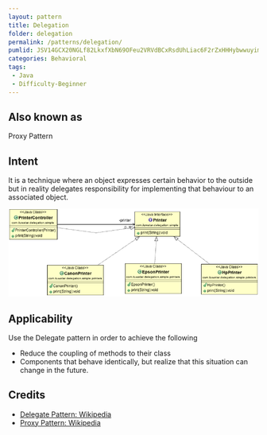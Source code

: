 ```yaml
---
layout: pattern
title: Delegation
folder: delegation
permalink: /patterns/delegation/
pumlid: JSV14GCX20NGLf82LkxfXbN69OFeu2VRVdBCxRsdUhLiac6F2rZxHHHybwwuyimjKQT37ANEGMfvCpZepHy-ccpjVYm697pJuFq3DJ7f39rEWlhNaZ7Aoc5V
categories: Behavioral
tags:
 - Java
 - Difficulty-Beginner
---
```


## Also known as
Proxy Pattern

## Intent
It is a technique where an object expresses certain behavior to the outside but in 
reality delegates responsibility for implementing that behaviour to an associated object. 

![alt text](./etc/delegation.png "Delegate")

## Applicability
Use the Delegate pattern in order to achieve the following

* Reduce the coupling of methods to their class
* Components that behave identically, but realize that this situation can change in the future.

## Credits

* [Delegate Pattern: Wikipedia ](https://en.wikipedia.org/wiki/Delegation_pattern)
* [Proxy Pattern: Wikipedia ](https://en.wikipedia.org/wiki/Proxy_pattern)
